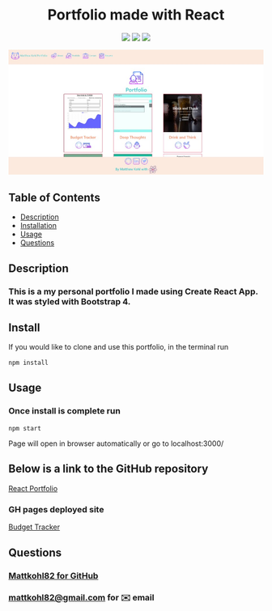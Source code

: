 <h1 align="center">Portfolio made with React</h1>

<p align="center">
<img src="https://img.shields.io/badge/React-brightgreen"/>
<img src="https://img.shields.io/badge/Bootstrap4-red"/>
<img src="https://img.shields.io/badge/ReactRouterDom-success"/>
</p>

<p align="center">
    <img src="https://github.com/mattkohl82/react-portfolio/blob/master/src/assets/Main.jpg?raw=true" alt="mainpage"/>
</p>


## Table of Contents
- [Description](#description)
- [Installation](#install)
- [Usage](#usage)
- [Questions](#questions)

## Description
### This is a my personal portfolio I made using Create React App. It was styled with Bootstrap 4. 


## Install
If you would like to clone and use this portfolio, in the terminal run  

```
npm install
```

## Usage
### Once install is complete run 
```
npm start
```  
Page will open in browser automatically or go to localhost:3000/

## Below is a link to the GitHub repository   
[React Portfolio](https://github.com/mattkohl82/react-portfolio)    

### GH pages deployed site 
[Budget Tracker](https://mattkohl82.github.io/react-portfolio/) 


## Questions
### [Mattkohl82 for GitHub](https://github.com/Mattkohl82)  
### mattkohl82@gmail.com for ✉️ email 